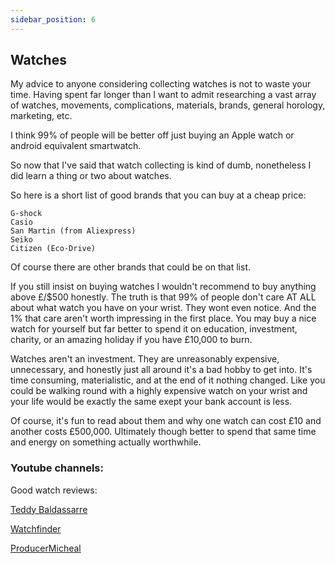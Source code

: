 ```yaml
---
sidebar_position: 6
---
```


## Watches

My advice to anyone considering collecting watches is not to waste your time. 
Having spent far longer than I want to admit researching a vast array of watches, 
movements, complications, materials, brands, general horology, marketing, etc.

I think 99% of people will be better off just buying an Apple watch or android equivalent smartwatch.

So now that I've said that watch collecting is kind of dumb, nonetheless I did learn a thing or two about watches.

So here is a short list of good brands that you can buy at a cheap price:

```
G-shock
Casio
San Martin (from Aliexpress)
Seiko
Citizen (Eco-Drive)
```

Of course there are other brands that could be on that list.

If you still insist on buying watches I wouldn't recommend to buy anything above £/$500 honestly. The truth is that 
99% of people don't care AT ALL about what watch you have on your wrist. They wont even notice. 
And the 1% that care aren't worth impressing in the first place. You may buy a nice watch for yourself but far better 
to spend it on education, investment, charity, or an amazing holiday if you have £10,000 to burn.

Watches aren't an investment. They are unreasonably expensive, unnecessary, and 
honestly just all around it's a bad hobby to get into. It's time consuming, materialistic, and at the end of it nothing changed. 
Like you could be walking round with a highly expensive watch on your wrist and your life would be exactly the same exept your 
bank account is less.

Of course, it's fun to read about them and why one watch can cost £10 and another costs £500,000. Ultimately though 
better to spend that same time and energy on something actually worthwhile.

### Youtube channels:

Good watch reviews:

[Teddy Baldassarre](https://www.youtube.com/c/TeddyBaldassarre/videos)

[Watchfinder](https://www.youtube.com/c/watchfinder/videos)

[ProducerMicheal](https://www.youtube.com/c/ProducerMichael/search?query=watch)